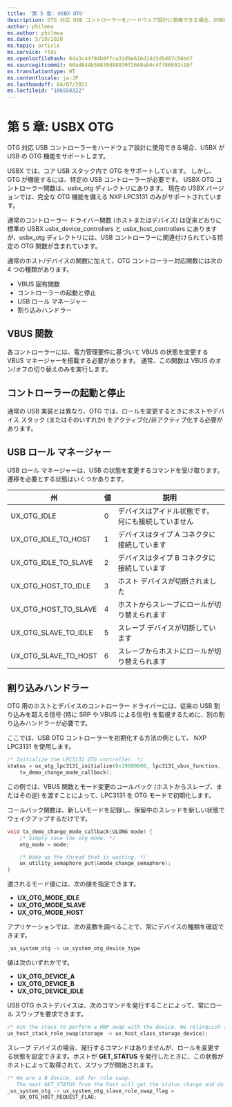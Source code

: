 ```yaml
---
title: '第 5 章: USBX OTG'
description: OTG 対応 USB コントローラーをハードウェア設計に使用できる場合、USBX で USB の OTG 機能がどのようにサポートされるかを説明します。
author: philmea
ms.author: philmea
ms.date: 5/19/2020
ms.topic: article
ms.service: rtos
ms.openlocfilehash: 64a3c44f84b9ffca31d9e616d14d3d5d87c56bd7
ms.sourcegitcommit: 60ad844b58639d88830f2660ab0c4ff86b92c10f
ms.translationtype: HT
ms.contentlocale: ja-JP
ms.lasthandoff: 04/07/2021
ms.locfileid: "106550322"
---
```

# <a name="chapter-5---usbx-otg"></a>第 5 章: USBX OTG

OTG 対応 USB コントローラーをハードウェア設計に使用できる場合、USBX が USB の OTG 機能をサポートします。

USBX では、コア USB スタック内で OTG をサポートしています。 しかし、OTG が機能するには、特定の USB コントローラーが必要です。 USBX OTG コントローラー関数は、usbx_otg ディレクトリにあります。 現在の USBX バージョンでは、完全な OTG 機能を備える NXP LPC3131 のみがサポートされています。

通常のコントローラー ドライバー関数 (ホストまたはデバイス) は従来どおりに標準の USBX usbx_device_controllers と usbx_host_controllers にありますが、usbx_otg ディレクトリには、USB コントローラーに関連付けられている特定の OTG 関数が含まれています。

通常のホスト/デバイスの関数に加えて、OTG コントローラー対応関数には次の 4 つの種類があります。

- VBUS 固有関数
- コントローラーの起動と停止
- USB ロール マネージャー
- 割り込みハンドラー

## <a name="vbus-functions"></a>VBUS 関数

各コントローラーには、電力管理要件に基づいて VBUS の状態を変更する VBUS マネージャーを搭載する必要があります。 通常、この関数は VBUS のオン/オフの切り替えのみを実行します。

## <a name="start-and-stop-the-controller"></a>コントローラーの起動と停止

通常の USB 実装とは異なり、OTG では、ロールを変更するときにホストやデバイス スタック (またはそのいずれか) をアクティブ化/非アクティブ化する必要があります。

## <a name="usb-role-manager"></a>USB ロール マネージャー

USB ロール マネージャーは、USB の状態を変更するコマンドを受け取ります。 遷移を必要とする状態はいくつかあります。

| 州                    | 値 | 説明                                           |
| ------------------------ | ----- | ----------------------------------------------------- |
| UX_OTG_IDLE            | 0     | デバイスはアイドル状態です。 何にも接続していません |
| UX_OTG_IDLE_TO_HOST  | 1     | デバイスはタイプ A コネクタに接続しています             |
| UX_OTG_IDLE_TO_SLAVE | 2     | デバイスはタイプ B コネクタに接続しています             |
| UX_OTG_HOST_TO_IDLE  | 3     | ホスト デバイスが切断されました                          |
| UX_OTG_HOST_TO_SLAVE | 4     | ホストからスレーブにロールが切り替えられます                          |
| UX_OTG_SLAVE_TO_IDLE | 5     | スレーブ デバイスが切断しています                          |
| UX_OTG_SLAVE_TO_HOST | 6     | スレーブからホストにロールが切り替えられます                          |

## <a name="interrupt-handlers"></a>割り込みハンドラー

OTG 用のホストとデバイスのコントローラー ドライバーには、従来の USB 割り込みを超える信号 (特に SRP や VBUS による信号) を監視するために、別の割り込みハンドラーが必要です。

ここでは、USB OTG コントローラーを初期化する方法の例として、 NXP LPC3131 を使用します。

```C
/* Initialize the LPC3131 OTG controller. */
status = ux_otg_lpc3131_initialize(0x19000000, lpc3131_vbus_function,
    tx_demo_change_mode_callback);
```

この例では、VBUS 関数とモード変更のコールバック (ホストからスレーブ、またはその逆) を渡すことによって、LPC3131 を OTG モードで初期化します。

コールバック関数は、新しいモードを記録し、保留中のスレッドを新しい状態でウェイクアップするだけです。

```C
void tx_demo_change_mode_callback(ULONG mode) {
    /* Simply save the otg mode. */
    otg_mode = mode;

    /* Wake up the thread that is waiting. */
    ux_utility_semaphore_put(&mode_change_semaphore);
}
```

渡されるモード値には、次の値を指定できます。

- **UX_OTG_MODE_IDLE**
- **UX_OTG_MODE_SLAVE**
- **UX_OTG_MODE_HOST**

アプリケーションでは、次の変数を調べることで、常にデバイスの種類を確認できます。

```C
_ux_system_otg -> ux_system_otg_device_type
```

値は次のいずれかです。

- **UX_OTG_DEVICE_A**
- **UX_OTG_DEVICE_B**
- **UX_OTG_DEVICE_IDLE**

USB OTG ホストデバイスは、次のコマンドを発行することによって、常にロール スワップを要求できます。

```C
/* Ask the stack to perform a HNP swap with the device. We relinquish the host role to A device. */
ux_host_stack_role_swap(storage -> ux_host_class_storage_device);
```

スレーブ デバイスの場合、発行するコマンドはありませんが、ロールを変更する状態を設定できます。ホストが **GET_STATUS** を発行したときに、この状態がホストによって取得されて、スワップが開始されます。

```C
/* We are a B device, ask for role swap.
   The next GET_STATUS from the host will get the status change and do the HNP. */
_ux_system_otg -> ux_system_otg_slave_role_swap_flag =
    UX_OTG_HOST_REQUEST_FLAG;
```
